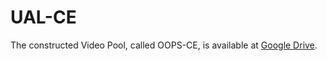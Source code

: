 # UAL-CE
The constructed Video Pool, called OOPS-CE, is available at [Google Drive](https://drive.google.com/drive/folders/1p7DsX1AkXiAG3XH4RIzZMP4BimzTAt1P).
